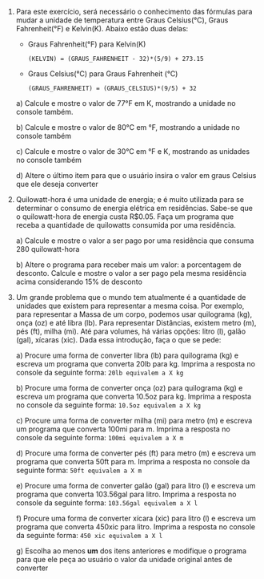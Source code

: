 1. Para este exercício, será necessário o conhecimento das fórmulas para mudar a unidade de temperatura entre Graus Celsius(°C),  Graus Fahrenheit(°F) e Kelvin(K). Abaixo estão duas delas:
    - Graus Fahrenheit(°F) para Kelvin(K)
        
        ```
        (KELVIN) = (GRAUS_FAHRENHEIT - 32)*(5/9) + 273.15
        ```
        
    - Graus Celsius(°C) para Graus Fahrenheit (°C)
        
        ```
        (GRAUS_FAHRENHEIT) = (GRAUS_CELSIUS)*(9/5) + 32
        ```
        
    
    a) Calcule e mostre o valor de 77°F em  K, mostrando a unidade no console também.
    
    b) Calcule e mostre o valor de 80°C em °F, mostrando a unidade no console também
    
    c) Calcule e mostre o valor de 30°C em °F e K, mostrando as unidades no console também
    
    d) Altere o último item para que o usuário insira o valor em graus Celsius que ele deseja converter
    
2. Quilowatt-hora é uma unidade de energia; e é muito utilizada para se determinar o consumo de energia elétrica em residências. Sabe-se que o quilowatt-hora de energia custa R$0.05. Faça um programa que receba a quantidade de quilowatts consumida por uma residência.
    
    a) Calcule e mostre o valor a ser pago por uma residência que consuma 280 quilowatt-hora
    
    b) Altere o programa para receber mais um valor: a porcentagem de desconto. Calcule e mostre o valor a ser pago pela mesma residência acima considerando 15% de desconto

3. Um grande problema que o mundo tem atualmente é a quantidade de unidades que existem para representar a mesma coisa. Por exemplo, para representar a Massa de um corpo, podemos usar quilograma (kg), onça (oz) e até libra (lb). Para representar Distâncias, existem metro (m), pés (ft), milha (mi). Até para volumes, há várias opções: litro (l), galão (gal),  xícaras (xic). Dada essa introdução, faça o que se pede:
    
    a) Procure uma forma de converter libra (lb) para quilograma (kg) e escreva um programa que converta 20lb para kg. Imprima  a resposta no console da seguinte forma: 
    `20lb equivalem a X kg`
    
    b) Procure uma forma de converter onça (oz) para quilograma (kg) e escreva um programa que converta 10.5oz para kg. Imprima  a resposta no console da seguinte forma: 
    `10.5oz equivalem a X kg`
    
    c) Procure uma forma de converter milha (mi) para metro (m) e escreva um programa que converta 100mi para m. Imprima  a resposta no console da seguinte forma: 
    `100mi equivalem a X m`
    
    d) Procure uma forma de converter pés (ft) para metro (m) e escreva um programa que converta 50ft para m. Imprima  a resposta no console da seguinte forma: 
    `50ft equivalem a X m`
    
    e) Procure uma forma de converter galão (gal) para litro (l) e escreva um programa que converta 103.56gal para litro. Imprima  a resposta no console da seguinte forma: 
    `103.56gal equivalem a X l`
    
    f) Procure uma forma de converter xícara (xic) para litro (l) e escreva um programa que converta 450xic para litro. Imprima  a resposta no console da seguinte forma: 
    `450 xic equivalem a X l`
    
    g) Escolha ao menos **um** dos itens anteriores e modifique o programa para que ele peça ao usuário o valor da unidade original antes de converter